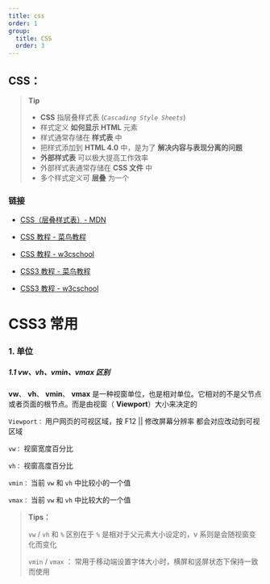 ```yaml
---
title: css
order: 1
group:
  title: CSS
  order: 3
---
```


## CSS：

> **Tip**
>
> - **CSS** 指层叠样式表 (_`Cascading Style Sheets`_)
> - 样式定义 **如何显示** **HTML** 元素
> - 样式通常存储在 **样式表** 中
> - 把样式添加到 **HTML 4.0** 中，是为了 **解决内容与表现分离的问题**
> - **外部样式表** 可以极大提高工作效率
> - 外部样式表通常存储在 **CSS 文件** 中
> - 多个样式定义可 **层叠** 为一个

### 链接

- [CSS（层叠样式表）- MDN](https://developer.mozilla.org/zh-CN/docs/Web/CSS)

- [CSS 教程 - 菜鸟教程](https://www.runoob.com/css/css-tutorial.html)

- [CSS 教程 - w3cschool](https://www.w3cschool.cn/css/)

- [CSS3 教程 - 菜鸟教程](https://www.runoob.com/css3/css3-tutorial.html)

- [CSS3 教程 - w3cschool](https://www.w3cschool.cn/css3/)

# CSS3 常用

### 1. 单位

##### 1.1 vw、vh、vmin、vmax 区别

**vw**、 **vh**、 **vmin**、 **vmax** 是一种视窗单位，也是相对单位。它相对的不是父节点或者页面的根节点。而是由视窗（ **Viewport**）大小来决定的

`Viewport：` 用户网页的可视区域，按 F12 || 修改屏幕分辨率 都会对应改动到可视区域

`vw：` 视窗宽度百分比

`vh：` 视窗高度百分比

`vmin：` 当前 `vw` 和 `vh` 中比较小的一个值

`vmax：` 当前 `vw` 和 `vh` 中比较大的一个值

> **Tips：**
>
> `vw` / `vh` 和 `%` 区别在于 `%` 是相对于父元素大小设定的，v 系则是会随视窗变化而变化
>
> `vmin` / `vmax` ： 常用于移动端设置字体大小时，横屏和竖屏状态下保持一致而使用
